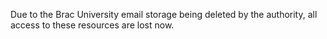 Due to the Brac University email storage being deleted by the authority, all access to these resources are lost now.

